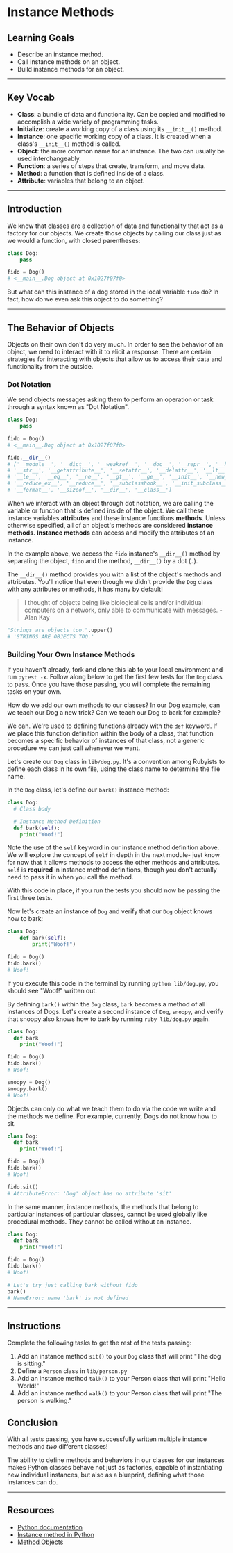 # Instance Methods

## Learning Goals

- Describe an instance method.
- Call instance methods on an object.
- Build instance methods for an object.

***

## Key Vocab

- **Class**: a bundle of data and functionality. Can be copied and modified to
accomplish a wide variety of programming tasks.
- **Initialize**: create a working copy of a class using its `__init__()`
method.
- **Instance**: one specific working copy of a class. It is created when a
class's `__init__()` method is called.
- **Object**: the more common name for an instance. The two can usually be used
interchangeably.
- **Function**: a series of steps that create, transform, and move data.
- **Method**: a function that is defined inside of a class.
- **Attribute**: variables that belong to an object.

***

## Introduction

We know that classes are a collection of data and functionality that act as a
factory for our objects. We create those objects by calling our class just as
we would a function, with closed parentheses:

```py
class Dog:
    pass

fido = Dog()
# <__main__.Dog object at 0x1027f07f0>
```

But what can this instance of a dog stored in the local variable `fido` do? In
fact, how do we even ask this object to do something?

***

## The Behavior of Objects

Objects on their own don't do very much. In order to see the behavior of an
object, we need to interact with it to elicit a response. There are certain
strategies for interacting with objects that allow us to access their data and
functionality from the outside.

### Dot Notation

We send objects messages asking them to perform an operation or task through a
syntax known as "Dot Notation".

```py
class Dog:
    pass

fido = Dog()
# <__main__.Dog object at 0x1027f07f0>

fido.__dir__()
# ['__module__', '__dict__', '__weakref__', '__doc__', '__repr__', '__hash__',
# '__str__', '__getattribute__', '__setattr__', '__delattr__', '__lt__',
# '__le__', '__eq__', '__ne__', '__gt__', '__ge__', '__init__', '__new__',
# '__reduce_ex__', '__reduce__', '__subclasshook__', '__init_subclass__',
# '__format__', '__sizeof__', '__dir__', '__class__']
```

When we interact with an object through dot notation, we are calling the
variable or function that is defined inside of the object. We call these
instance variables **attributes** and these instance functions **methods**.
Unless otherwise specified, all of an object's methods are considered
**instance methods**. **Instance methods** can access and modify the
attributes of an instance.

In the example above, we access the `fido` instance's `__dir__()` method by
separating the object, `fido` and the method, `__dir__()` by a dot
(`.`).

The `__dir__()` method provides you with a list of the object's methods and
attributes. You'll notice that even though we didn't provide the `Dog` class
with any attributes or methods, it has many by default!

> I thought of objects being like biological cells and/or individual computers
> on a network, only able to communicate with messages. - Alan Kay

```py
"Strings are objects too.".upper()
# 'STRINGS ARE OBJECTS TOO.'
```

### Building Your Own Instance Methods

If you haven't already, fork and clone this lab to your local environment and
run `pytest -x`. Follow along below to get the first few tests for the `Dog`
class to pass. Once you have those passing, you will complete the remaining
tasks on your own.

How do we add our own methods to our classes? In our Dog example, can we teach
our Dog a new trick? Can we teach our Dog to bark for example?

We can. We're used to defining functions already with the `def` keyword. If we
place this function definition within the body of a class, that function
becomes a specific behavior of instances of that class, not a generic procedure
we can just call whenever we want.

Let's create our `Dog` class in `lib/dog.py`. It's a convention among Rubyists
to define each class in its own file, using the class name to determine the file
name.

In the `Dog` class, let's define our `bark()` instance method:

```py
class Dog:
  # Class body

  # Instance Method Definition
  def bark(self):
    print("Woof!")

```

Note the use of the `self` keyword in our instance method definition above. We
will explore the concept of `self` in depth in the next module- just know for
now that it allows methods to access the other methods and attributes. `self`
is **required** in instance method definitions, though you don't actually need
to pass it in when you call the method.

With this code in place, if you run the tests you should now be passing the
first three tests.

Now let's create an instance of `Dog` and verify that our `Dog` object knows how
to bark:

```py
class Dog:
    def bark(self):
        print("Woof!")

fido = Dog()
fido.bark()
# Woof!
```

If you execute this code in the terminal by running `python lib/dog.py`, you
should see "Woof!" written out.

By defining `bark()` within the `Dog` class, `bark` becomes a method of all
instances of Dogs. Let's create a second instance of `Dog`, `snoopy`, and verify
that snoopy also knows how to bark by running `ruby lib/dog.py` again.

```py
class Dog:
  def bark
    print("Woof!")

fido = Dog()
fido.bark()
# Woof!

snoopy = Dog()
snoopy.bark()
# Woof!
```

Objects can only do what we teach them to do via the code we write and the
methods we define. For example, currently, Dogs do not know how to sit.

```py
class Dog:
  def bark
    print("Woof!")

fido = Dog()
fido.bark()
# Woof!

fido.sit()
# AttributeError: 'Dog' object has no attribute 'sit'
```

In the same manner, instance methods, the methods that belong to particular
instances of particular classes, cannot be used globally like procedural
methods. They cannot be called without an instance.

```py
class Dog:
  def bark
    print("Woof!")

fido = Dog()
fido.bark()
# Woof!

# Let's try just calling bark without fido
bark()
# NameError: name 'bark' is not defined
```

***

## Instructions

Complete the following tasks to get the rest of the tests passing:

1. Add an instance method `sit()` to your `Dog` class that will print "The dog
is sitting."
2. Define a `Person` class in `lib/person.py`
3. Add an instance method `talk()` to your Person class that will print "Hello World!"
4. Add an instance method `walk()` to your Person class that will print "The
person is walking."

## Conclusion

With all tests passing, you have successfully written multiple instance methods
and _two_ different classes!

The ability to define methods and behaviors in our classes for our instances
makes Python classes behave not just as factories, capable of instantiating new
individual instances, but also as a blueprint, defining what those instances
can do.

***

## Resources

- [Python documentation][python docs]
- [Instance method in Python](https://www.geeksforgeeks.org/instance-method-in-python/)
- [Method Objects](https://docs.python.org/3/tutorial/classes.html#method-objects)

[python docs]: https://docs.python.org/3/

